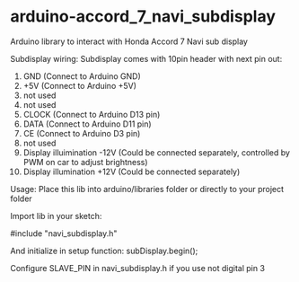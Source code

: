 # arduino-accord_7_navi_subdisplay
Arduino library to interact with Honda Accord 7 Navi sub display

Subdisplay wiring:
Subdisplay comes with 10pin header with next pin out:
1. GND (Connect to Arduino GND)
2. +5V (Connect to Arduino +5V)
3. not used
4. not used
5. CLOCK (Connect to Arduino D13 pin)
6. DATA (Connect to Arduino D11 pin)
7. CE (Connect to Arduino D3 pin)
8. not used
9. Display illuimination -12V (Could be connected separately, controlled by PWM on car to adjust brightness)
10. Display illumination +12V (Could be connected separately)



Usage: Place this lib into arduino/libraries folder or directly to your project folder

Import lib in your sketch:

#include "navi_subdisplay.h"

And initialize in setup function:
subDisplay.begin();

Configure SLAVE_PIN in navi_subdisplay.h if you use not digital pin 3
